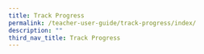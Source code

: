 ```yaml
---
title: Track Progress
permalink: /teacher-user-guide/track-progress/index/
description: ""
third_nav_title: Track Progress
---
```

